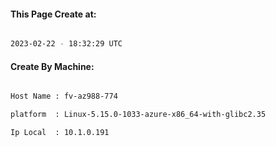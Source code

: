 
   
#### This Page Create at:

```bash

2023-02-22 - 18:32:29 UTC

```

#### Create By Machine:

```bash

Host Name : fv-az988-774

platform  : Linux-5.15.0-1033-azure-x86_64-with-glibc2.35

Ip Local  : 10.1.0.191

```

